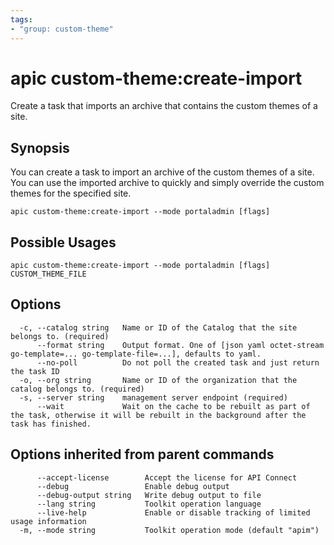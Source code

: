 ```yaml
---
tags:
- "group: custom-theme"
---
```

# apic custom-theme:create-import

Create a task that imports an archive that contains the custom themes of a site.

## Synopsis

You can create a task to import an archive of the custom themes of a site. You can use the imported archive to quickly and simply override the custom themes for the specified site.

```
apic custom-theme:create-import --mode portaladmin [flags]
```

## Possible Usages

```
apic custom-theme:create-import --mode portaladmin [flags] CUSTOM_THEME_FILE
```

## Options

```
  -c, --catalog string   Name or ID of the Catalog that the site belongs to. (required)
      --format string    Output format. One of [json yaml octet-stream go-template=... go-template-file=...], defaults to yaml.
      --no-poll          Do not poll the created task and just return the task ID
  -o, --org string       Name or ID of the organization that the catalog belongs to. (required)
  -s, --server string    management server endpoint (required)
      --wait             Wait on the cache to be rebuilt as part of the task, otherwise it will be rebuilt in the background after the task has finished.
```

## Options inherited from parent commands

```
      --accept-license        Accept the license for API Connect
      --debug                 Enable debug output
      --debug-output string   Write debug output to file
      --lang string           Toolkit operation language
      --live-help             Enable or disable tracking of limited usage information
  -m, --mode string           Toolkit operation mode (default "apim")
```
